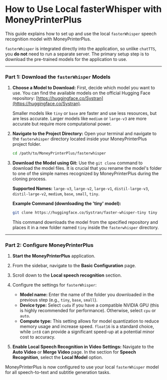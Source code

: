 # How to Use Local fasterWhisper with MoneyPrinterPlus

This guide explains how to set up and use the local `fasterWhisper` speech recognition model with MoneyPrinterPlus.

`fasterWhisper` is integrated directly into the application, so unlike `chatTTS`, you **do not** need to run a separate server. The primary setup step is to download the pre-trained models for the application to use.

---

### Part 1: Download the `fasterWhisper` Models

1.  **Choose a Model to Download:**
    First, decide which model you want to use. You can find the available models on the official Hugging Face repository: [https://huggingface.co/Systran](https://huggingface.co/Systran).

    Smaller models like `tiny` or `base` are faster and use less resources, but are less accurate. Larger models like `medium` or `large-v3` are more accurate but require more computational power.

2.  **Navigate to the Project Directory:**
    Open your terminal and navigate to the `fasterwhisper` directory located inside your MoneyPrinterPlus project folder.
    ```bash
    cd /path/to/MoneyPrinterPlus/fasterwhisper
    ```

3.  **Download the Model using Git:**
    Use the `git clone` command to download the model files. It is crucial that you rename the model's folder to one of the simple names recognized by MoneyPrinterPlus during the cloning process.

    **Supported Names:** `large-v3`, `large-v2`, `large-v1`, `distil-large-v3`, `distil-large-v2`, `medium`, `base`, `small`, `tiny`.

    **Example Command (downloading the 'tiny' model):**
    ```bash
    git clone https://huggingface.co/Systran/faster-whisper-tiny tiny
    ```
    This command downloads the model from the specified repository and places it in a new folder named `tiny` inside the `fasterwhisper` directory.

---

### Part 2: Configure MoneyPrinterPlus

1.  **Start the MoneyPrinterPlus** application.
2.  From the sidebar, navigate to the **Basic Configuration** page.
3.  Scroll down to the **Local speech recognition** section.
4.  Configure the settings for `fasterWhisper`:
    *   **Model name:** Enter the name of the folder you downloaded in the previous step (e.g., `tiny`, `base`, `small`).
    *   **Device type:** Select `cuda` if you have a compatible NVIDIA GPU (this is highly recommended for performance). Otherwise, select `cpu` or `auto`.
    *   **Compute type:** This setting allows for model quantization to reduce memory usage and increase speed. `float16` is a standard choice, while `int8` can provide a significant speed-up at a potential minor cost to accuracy.

5.  **Enable Local Speech Recognition in Video Settings:**
    Navigate to the **Auto Video** or **Merge Video** page. In the section for **Speech Recognition**, select the **Local Model** option.

MoneyPrinterPlus is now configured to use your local `fasterWhisper` model for all speech-to-text and subtitle generation tasks.
